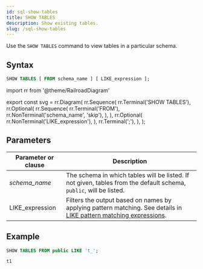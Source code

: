 ```yaml
---
id: sql-show-tables
title: SHOW TABLES
description: Show existing tables.
slug: /sql-show-tables
---
```


<head>
  <link rel="canonical" href="https://docs.risingwave.com/docs/current/sql-show-tables/" />
</head>

Use the `SHOW TABLES` command to view tables in a particular schema.

## Syntax

```sql
SHOW TABLES [ FROM schema_name ] [ LIKE_expression ];
```

import rr from '@theme/RailroadDiagram'

export const svg = rr.Diagram(
rr.Sequence(
rr.Terminal('SHOW TABLES'),
rr.Optional(
rr.Sequence(
rr.Terminal('FROM'),
rr.NonTerminal('schema_name', 'skip'),
),
),
rr.Optional(
rr.NonTerminal('LIKE_expression'),
),
rr.Terminal(';'),
),
);

<Drawer SVG={svg} />

## Parameters

| Parameter or clause | Description                                                                                                                                                                                            |
| ------------------- | ------------------------------------------------------------------------------------------------------------------------------------------------------------------------------------------------------ |
| _schema_name_       | The schema in which tables will be listed. If not given, tables from the default schema, `public`, will be listed.                                                                                     |
| LIKE_expression     | Filters the output based on names by applying pattern matching. See details in [LIKE pattern matching expressions](/sql/functions-operators/sql-function-string.md#like-pattern-matching-expressions). |

## Example

```sql
SHOW TABLES FROM public LIKE 't_';
```

```
t1
```
